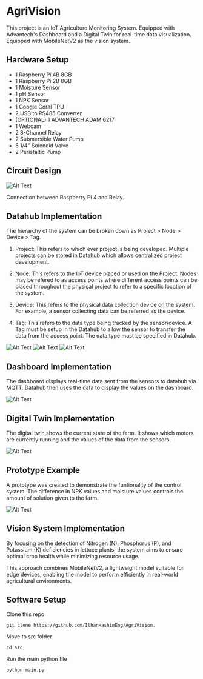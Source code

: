 # AgriVision

This project is an IoT Agriculture Monitoring System. Equipped with Advantech's Dashboard and a Digital Twin for real-time data visualization. Equipped with MobileNetV2 as the vision system.

## Hardware Setup
- 1 Raspberry Pi 4B 8GB
- 1 Raspberry Pi 2B 8GB
- 1 Moisture Sensor
- 1 pH Sensor
- 1 NPK Sensor
- 1 Google Coral TPU
- 2 USB to RS485 Converter
- (OPTIONAL) 1 ADVANTECH ADAM 6217
- 1 Webcam
- 2 8-Channel Relay
- 2 Submersible Water Pump
- 5 1/4" Solenoid Valve
- 2 Peristaltic Pump

## Circuit Design

![Alt Text](Images/control_connection.JPG)

Connection between Raspberry Pi 4 and Relay.

## Datahub Implementation

The hierarchy of the system can be broken down as Project > Node > Device > Tag.

1. Project: This refers to which ever project is being developed. Multiple projects can be stored in Datahub which allows centralized project development.

2. Node: This refers to the IoT device placed or used on the Project. Nodes may be refered to as access points where different access points can be placed throughout the physical project to refer to a specific location of the system.

3. Device: This refers to the physical data collection device on the system. For example, a sensor collecting data can be referred as the device.

4. Tag: This refers to the data type being tracked by the sensor/device. A Tag must be setup in the Datahub to allow the sensor to transfer the data from the access point. The data type must be specified in Datahub.

![Alt Text](Images/datahub1.JPG)
![Alt Text](Images/datahub2.JPG)
![Alt Text](Images/datahub3.JPG)

## Dashboard Implementation

The dashboard displays real-time data sent from the sensors to datahub via MQTT. Datahub then uses the data to display the values on the dashboard.

![Alt Text](Images/dashboard.JPG)

## Digital Twin Implementation

The digital twin shows the current state of the farm. It shows which motors are currently running and the values of the data from the sensors.

![Alt Text](Images/digital_twin.JPG)

## Prototype Example

A prototype was created to demonstrate the funtionality of the control system. The difference in NPK values and moisture values controls the amount of solution given to the farm.

![Alt Text](Images/prototype.JPG)

## Vision System Implementation

By focusing on the detection of Nitrogen (N), Phosphorus (P), and Potassium (K) deficiencies in lettuce plants, the system aims to ensure optimal crop health while minimizing resource usage. 

This approach combines MobileNetV2, a lightweight model suitable for edge devices, enabling the model to perform efficiently in real-world agricultural environments.

## Software Setup

Clone this repo

```
git clone https://github.com/IlhanHashimEng/AgriVision.
```

Move to src folder

```
cd src
```

Run the main python file

```
python main.py
```
